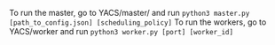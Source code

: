 To run the master, go to YACS/master/ and run `python3 master.py [path_to_config.json] [scheduling_policy]`
To run the workers, go to YACS/worker and run `python3 worker.py [port] [worker_id]`

